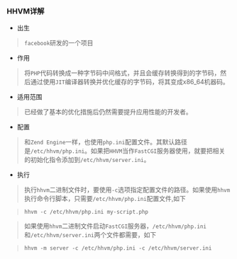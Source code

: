 ### HHVM详解
- 出生
> `facebook`研发的一个项目
- 作用
> 将`PHP`代码转换成一种字节码中间格式，并且会缓存转换得到的字节码，然后通过使用`JIT`编译器转换并优化缓存的字节码，将其变成x86_64机器码。
- 适用范围
> 已经做了基本的优化措施后仍然需要提升应用性能的开发者。
- 配置
> 和`Zend Engine`一样，也使用`php.ini`配置文件。其默认路径是`/etc/hhvm/php.ini`。如果把`HHVM`当作`FastCGI`服务器使用，就要把相关的初始化指令添加到`/etc/hhvm/server.ini`。
- 执行
> 执行`hhvm`二进制文件时，要使用`-c`选项指定配置文件的路径。如果使用`hhvm`执行命令行脚本，只需要`/etc/hhvm/php.ini`配置文件,如下

> `hhvm -c /etc/hhvm/php.ini my-script.php`

> 如果使用`hhvm`二进制文件启动`FastCGI`服务器，`/etc/hhvm/php.ini`和`/etc/hhvm/server.ini`两个文件都需要，如下

> `hhvm -m server -c /etc/hhvm/php.ini -c /etc/hhvm/server.ini`
